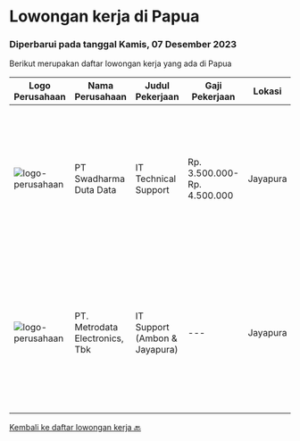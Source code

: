 
  # Lowongan kerja di Papua

  ### Diperbarui pada tanggal Kamis, 07 Desember 2023

  Berikut merupakan daftar lowongan kerja yang ada di Papua

  |Logo Perusahaan | Nama Perusahaan | Judul Pekerjaan | Gaji Pekerjaan | Lokasi | Deskripsi | Tanggal diunggah | Pranala |
  | -------------- | --------------- | --------------- | --------- | --------- | -------------- | ------- | ----------- |
  |![logo-perusahaan](https://image-service-cdn.seek.com.au/0f683dc67275bb803453d1e92fb7cd7b12b824b6/ee4dce1061f3f616224767ad58cb2fc751b8d2dc)|PT Swadharma Duta Data|IT Technical Support|Rp. 3.500.000-Rp. 4.500.000|Jayapura|Keuntungan Lingkungan kerja yang nyaman Sertifikasi dan Training Pengembangan karir Deskripsi Pekerjaan Pendidikan minimum D3/S1 Jurusan IT IPK...|Kamis, 09 November 2023|https://www.jobstreet.co.id/id/job/it-technical-support-4524266?token=0~99f8892d-ef91-40bc-baff-64f6cd6a26f4&sectionRank=1&jobId=jobstreet-id-job-4524266|
|![logo-perusahaan](https://image-service-cdn.seek.com.au/0d75518309b56a3cff39daa569b0ba02cc7a22f2/ee4dce1061f3f616224767ad58cb2fc751b8d2dc)|PT. Metrodata Electronics, Tbk|IT Support (Ambon & Jayapura)|---|Jayapura|Job Description : Improve SLA achievement of the services provided Manage, maintain and repair all problems related to technology experienced by...|Rabu, 08 November 2023|https://www.jobstreet.co.id/id/job/it-support-ambon-jayapura-4522887?token=0~99f8892d-ef91-40bc-baff-64f6cd6a26f4&sectionRank=2&jobId=jobstreet-id-job-4522887|


  [Kembali ke daftar lowongan kerja 🔙](../README.md#daftar-lowongan-kerja)
  